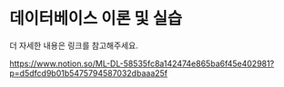 # 데이터베이스 이론 및 실습
더 자세한 내용은 링크를 참고해주세요.

https://www.notion.so/ML-DL-58535fc8a142474e865ba6f45e402981?p=d5dfcd9b01b5475794587032dbaaa25f
